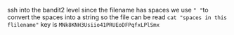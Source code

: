 ssh into the bandit2 level
since the filename has spaces we use `" "`to convert the spaces into a string so the file can be read
`cat "spaces in this flilename"`
key is `MNk8KNH3Usiio41PRUEoDFPqfxLPlSmx`

